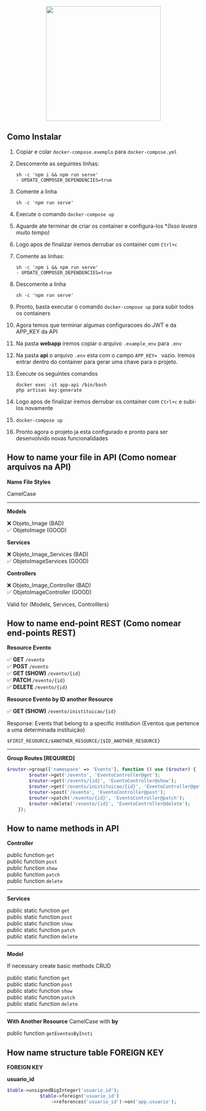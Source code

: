 <p align="center">
  <img src="https://i.imgur.com/YCh9nXR.png" width="300">
</p>

## Como Instalar

1. Copiar e colar `docker-compose.exemplo` para `docker-compose.yml`

2. Descomente as seguintes linhas:

   ```
   sh -c 'npm i && npm run serve'
   - UPDATE_COMPOSER_DEPENDENCIES=true
   ```

3. Comente a linha

   ```
   sh -c 'npm run serve'
   ```

4.  Execute o comando `docker-compose up`

5. Aguarde ate terminar de criar os container e configura-los **(Isso levara muito tempo)*

6. Logo apos de finalizar iremos derrubar os container com `Ctrl+c`

7. Comente as linhas:

   ```
   sh -c 'npm i && npm run serve'
   - UPDATE_COMPOSER_DEPENDENCIES=true
   ```

8. Descomente a linha

   ```
   sh -c 'npm run serve'
   ```

9. Pronto, basta executar o comando `docker-compose up` para subir todos os containers

10. Agora temos que terminar algumas configuracoes do JWT e da APP_KEY da API

11. Na pasta **webapp** iremos copiar o arquivo `.example_env` para `.env`

12. Na pasta **api** o arquivo `.env` esta com o campo `APP_KEY= ` vazio. Iremos entrar dentro do container para gerar uma chave para o projeto.

13. Execute os seguintes comandos

    ```
    docker exec -it app-api /bin/bash
    php artisan key:generate
    ```

14. Logo apos de finalizar iremos derrubar os container com `Ctrl+c` e subi-los novamente

15. `docker-compose up`

16. Pronto agora o projeto ja esta configurado e pronto para ser desenvolvido novas funcionalidades

## How to name your file in API (Como nomear arquivos na API)

**Name File Styles**

CamelCase

---

**Models**

❌ Objeto_Image (BAD)<br>
✅ ObjetoImage (GOOD)

**Services**

❌ Objeto_Image_Services (BAD)<br>
✅ ObjetoImageServices (GOOD)

**Controllers**

❌ Objeto_Image_Controller (BAD)<br>
✅ ObjetoImageController (GOOD)

Valid for (Models, Services, Controlllers)


## How to name end-point REST (Como nomear end-points REST)


**Resource Evento**

✅ **GET** `/evento`<br>
✅ **POST** `/evento`<br>
✅ **GET (SHOW)** `/evento/{id}`<br>
✅ **PATCH** `/evento/{id}`<br>
✅ **DELETE** `/evento/{id}`<br>

**Resource Evento by ID another Resource**

✅ **GET (SHOW)** `/evento/inistituicao/{id}`

Response: Events that belong to a specific institution
(Eventos que pertence a uma determinada instituição)

`$FIRST_RESOURCE/$ANOTHER_RESOURCE/{$ID_ANOTHER_RESOURCE}`

---
**Group Routes [REQUIRED]**

```php
$router->group(['namespace' => 'Evento'], function () use ($router) {
        $router->get('/evento', 'EventoController@get');
        $router->get('/evento/{id}', 'EventoController@show');
        $router->get('/evento/inistituicao/{id}', 'EventoController@getEventosByInsti');
        $router->post('/evento', 'EventoController@post');
        $router->patch('/evento/{id}', 'EventoController@patch');
        $router->delete('/evento/{id}', 'EventoController@delete');
    });
```

## How to name methods in API

**Controller**

public function `get`<br>
public function `post`<br>
public function `show`<br>
public function `patch`<br>
public function `delete`<br>

---

**Services**

public static function `get`<br>
public static function `post`<br>
public static function `show`<br>
public static function `patch`<br>
public static function `delete`<br>

---

**Model**

If necessary create basic methods CRUD

public static function `get`<br>
public static function `post`<br>
public static function `show`<br>
public static function `patch`<br>
public static function `delete`<br>

---

**With Another Resource**
CamelCase with **by**

public function `getEventosByInsti`

## How name structure table FOREIGN KEY

**FOREIGN KEY**

**usuario_id**

```php
$table->unsignedBigInteger('usuario_id');
            $table->foreign('usuario_id')
                ->references('usuario_id')->on('app.usuario');
```







